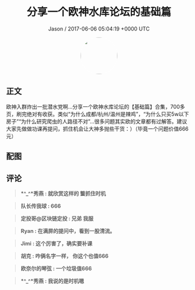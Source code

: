 <h1 align="center">分享一个欧神水库论坛的基础篇</h1>
<p align="center">
    <a>Jason / 2017-06-06 05:04:19 &#43;0000 UTC</a>
</p>

<div align="center">
    <img src="https://images.zsxq.com/Ftbym-tzOBZ26mFA21Ca1rs64ASm?e=1590940799&amp;token=kIxbL07-8jAj8w1n4s9zv64FuZZNEATmlU_Vm6zD:_So2l851p2qR-1oMMudfU5ypuv0=" width="100" height="100" style="border:1px solid;border-radius:50%; color:#ffffff"/>
</div>

## 正文

<div>
  欧神入群炸出一批潜水党啊…分享一个欧神水库论坛的【基础篇】合集，700多页，刷完绝对有收获。类似“为什么成都/杭州/温州是辣鸡”，“为什么只买5w以下房子”“为什么研究爬虫的人路径不对”…很多问题其实欧的文章都有过解答。建议大家先做做功课再提问，抓住机会让大神多抛些干货：）（毕竟一个问题价值666元）
</div>

## 配图
<div class="image" align="center">

</div>

## 评论

<div align="left">
<div>

<blockquote >
<span> <strong>*^_^*秀燕 : 就欣赏这样的 螚抓住时机 </strong></span>
</blockquote>

<blockquote >
<span> <strong>队长传我球 : 666 </strong></span>
</blockquote>

<blockquote >
<span> <strong>定投哥@区块链定投 : 兄弟 我服 </strong></span>
</blockquote>

<blockquote >
<span> <strong>Ryan : 在满屏的提问中，看到一股清流。 </strong></span>
</blockquote>

<blockquote >
<span> <strong>Jimi : 这个厉害了，确实要补课 </strong></span>
</blockquote>

<blockquote >
<span> <strong>胡克 : 咋俩名字一样， 你这个也值666 </strong></span>
</blockquote>

<blockquote >
<span> <strong>欧奈尔的琴弦 : 一个垃圾值666 </strong></span>
</blockquote>

<blockquote >
<span> <strong>*^_^*秀燕 : 我说的是时机嗯 </strong></span>
</blockquote>

</div>
</div>